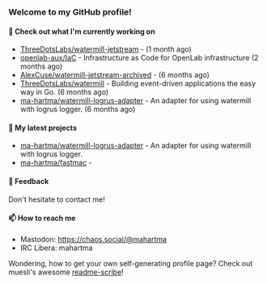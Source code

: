 ### Welcome to my GitHub profile!

#### 🔭 Check out what I'm currently working on

- [ThreeDotsLabs/watermill-jetstream](https://github.com/ThreeDotsLabs/watermill-jetstream) -  (1 month ago)
- [openlab-aux/IaC](https://github.com/openlab-aux/IaC) - Infrastructure as Code for OpenLab infrastructure (2 months ago)
- [AlexCuse/watermill-jetstream-archived](https://github.com/AlexCuse/watermill-jetstream-archived) -  (6 months ago)
- [ThreeDotsLabs/watermill](https://github.com/ThreeDotsLabs/watermill) - Building event-driven applications the easy way in Go. (6 months ago)
- [ma-hartma/watermill-logrus-adapter](https://github.com/ma-hartma/watermill-logrus-adapter) - An adapter for using watermill with logrus logger. (6 months ago)

#### 🌱 My latest projects

- [ma-hartma/watermill-logrus-adapter](https://github.com/ma-hartma/watermill-logrus-adapter) - An adapter for using watermill with logrus logger.
- [ma-hartma/fastmac](https://github.com/ma-hartma/fastmac) - 

#### 💬 Feedback

Don't hesitate to contact me!

#### 📫 How to reach me

- Mastodon: https://chaos.social/@mahartma
- IRC Libera: mahartma

Wondering, how to get your own self-generating profile page? 
Check out muesli's awesome [readme-scribe](https://github.com/muesli/readme-scribe)!
